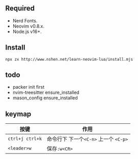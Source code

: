 ## Required

- Nerd Fonts.
- Neovim v0.8.x.
- Node.js v16+.

## Install

`npx zx http://www.nshen.net/learn-neovim-lua/install.mjs`

## todo

- packer init first
- nvim-treesitter ensure_installed 
- mason_config ensure_installed 


## keymap

| 按键   | 作用    |
|--------------- | --------------- |
| `ctrl+j ctrl+k`    | 命令行下 下一个`<C-n>` 上一个 `<C-p>`  |
|`<leader>w` | 保存`:w<CR>`|
